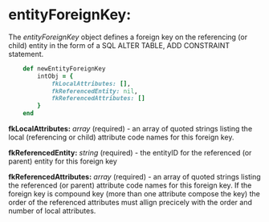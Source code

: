 # entityForeignKey:

The *entityForeignKey* object defines a foreign key on the referencing (or child) entity in the form of a SQL ALTER TABLE, ADD CONSTRAINT statement.

````ruby
    def newEntityForeignKey
        intObj = {
            fkLocalAttributes: [],
            fkReferencedEntity: nil,
            fkReferencedAttributes: []
        }
    end
````

__fkLocalAttributes:__ *array* (required) - an array of quoted strings listing the local (referencing or child) attribute code names for this foreign key.

__fkReferencedEntity:__ *string* (required) - the entityID for the referenced (or parent) entity for this foreign key

__fkReferencedAttributes:__ *array* (required) - an array of quoted strings listing the referenced (or parent) attribute code names for this foreign key.  If the foreign key is compound key (more than one attribute compose the key) the order of the referenced attributes must allign precicely with the order and number of local attributes.

